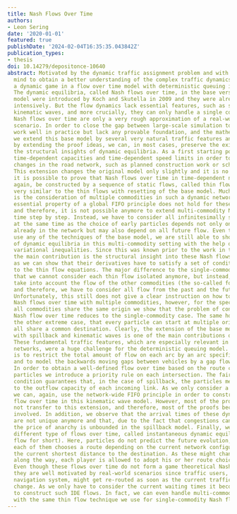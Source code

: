 ```yaml
---
title: Nash Flows Over Time
authors:
- Leon Sering
date: '2020-01-01'
featured: true
publishDate: '2024-02-04T16:35:35.043842Z'
publication_types:
- thesis
doi: 10.14279/depositonce-10640
abstract: Motivated by the dynamic traffic assignment problem and with the goal in
  mind to obtain a better understanding of the complex traffic dynamics, we consider
  a dynamic game in a flow over time model with deterministic queuing in this thesis.
  The dynamic equilibria, called Nash flows over time, in the base version of this
  model were introduced by Koch and Skutella in 2009 and they were already studied
  intensively. But the flow dynamics lack essential features, such as spillback and
  kinematic waves, and more crucially, they can only handle a single commodity. Hence,
  Nash flows over time are only a very rough approximation of a real-world traffic
  scenario. In order to close the gap between large-scale simulation tools, which
  work well in practice but lack any provable foundation, and the mathematical theory,
  we extend this base model by several very natural traffic features and showed that,
  by extending the proof ideas, we can, in most cases, preserve the existence and
  the structural insights of dynamic equilibria. As a first starting point we introduce
  time-dependent capacities and time-dependent speed limits in order to represent
  changes in the road network, such as planned construction work or school zones.
  This extension changes the original model only slightly and it is no surprise that
  it is possible to prove that Nash flows over time in time-dependent networks can,
  again, be constructed by a sequence of static flows, called thin flows, which are
  very similar to the thin flows with resetting of the base model. Much more challenging
  is the consideration of multiple commodities in such a dynamic network game. The
  essential property of a global FIFO principle does not hold for these scenarios,
  and therefore, it is not possible anymore to extend multi-commodity Nash flows over
  time step by step. Instead, we have to consider all infinitesimally small players
  at the same time as the choice of early particles depends not only on all the flow
  already in the network but may also depend on all future flow. Even though we cannot
  use any of the techniques of the base model, we are still able to show the existence
  of dynamic equilibria in this multi-commodity setting with the help of infinite-dimensional
  variational inequalities. Since this was known prior to the work in this thesis,
  the main contribution is the structural insight into these Nash flows over time,
  as we can show that their derivatives have to satisfy a set of conditions similar
  to the thin flow equations. The major difference to the single-commodity case is
  that we cannot consider each thin flow isolated anymore, but instead, we have to
  take into account the flow of the other commodities (the so-called foreign flow),
  and therefore, we have to consider all flow from the past and the future simultaneously.
  Unfortunately, this still does not give a clear instruction on how to construct
  Nash flows over time with multiple commodities, however, for the special case that
  all commodities share the same origin we show that the problem of constructing a
  Nash flow over time reduces to the single-commodity case. The same holds true for
  the other extreme case, that every particle can start at multiple origins but they
  all share a common destination. Clearly, the extension of the base model to a model
  with spillback and kinematic waves is one of the main contributions of this thesis.
  These fundamental traffic features, which are especially relevant in highly congested
  networks, were a huge challenge for the deterministic queuing model. The key idea
  is to restrict the total amount of flow on each arc by an arc specific storage capacity
  and to model the backwards moving gaps between vehicles by a gap flow over time.
  In order to obtain a well-defined flow over time based on the route choices of the
  particles we introduce a priority rule on each intersection. The fair allocation
  condition guarantees that, in the case of spillback, the particles merge according
  to the outflow capacity of each incoming link. As we only consider a single-commodity
  we can, again, use the network-wide FIFO principle in order to construct a Nash
  flow over time in this kinematic wave model. However, most of the proof ideas do
  not transfer to this extension, and therefore, most of the proofs become much more
  involved. In addition, we observe that the arrival times of these dynamic equilibria
  are not unique anymore and that, due to the fact that congestions can block intersections,
  the price of anarchy is unbounded in the spillback model. Finally, we consider a
  different type of flows over time, called instantaneous dynamic equilibria (or IDE
  flow for short). Here, particles do not predict the future evolution, but instead,
  each of them chooses a route depending on the current network configuration, i.e.,
  the current shortest distance to the destination. As these might change drastically
  along the way, each player is allowed to adopt his or her route choice on the way.
  Even though these flows over time do not form a game theoretical Nash equilibrium,
  they are well motivated by real-world scenarios since traffic users, following a
  navigation system, might get re-routed as soon as the current traffic conditions
  change. As we only have to consider the current waiting times it becomes much easier
  to construct such IDE flows. In fact, we can even handle multi-commodity IDE flows
  with the same thin flow technique we use for single-commodity Nash flows over time.
---
```

